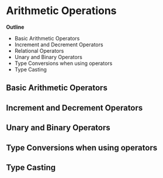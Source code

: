 # Arithmetic Operations

**Outline**
* Basic Arithmetic Operators
* Increment and Decrement Operators
* Relational Operators
* Unary and Binary Operators
* Type Conversions when using operators
* Type Casting



## Basic Arithmetic Operators
## Increment and Decrement Operators
## Unary and Binary Operators
## Type Conversions when using operators
## Type Casting